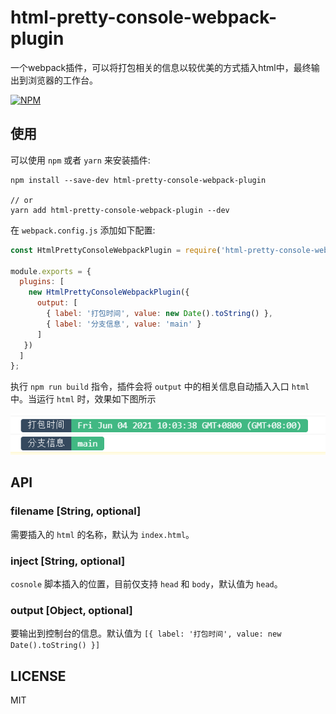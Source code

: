 # html-pretty-console-webpack-plugin
一个webpack插件，可以将打包相关的信息以较优美的方式插入html中，最终输出到浏览器的工作台。

[![NPM](https://nodei.co/npm/html-pretty-console-webpack-plugin.png)](https://nodei.co/npm/html-pretty-console-webpack-plugin/)

## 使用

可以使用 `npm` 或者 `yarn` 来安装插件:

```shell
npm install --save-dev html-pretty-console-webpack-plugin

// or 
yarn add html-pretty-console-webpack-plugin --dev
```

在 `webpack.config.js` 添加如下配置:

```javascript
const HtmlPrettyConsoleWebpackPlugin = require('html-pretty-console-webpack-plugin');

module.exports = {
  plugins: [
    new HtmlPrettyConsoleWebpackPlugin({
      output: [
        { label: '打包时间', value: new Date().toString() },
        { label: '分支信息', value: 'main' }
      ]
   })
  ]
};
```

执行 `npm run build` 指令，插件会将 `output` 中的相关信息自动插入入口 `html` 中。当运行 `html` 时，效果如下图所示

![最终效果](https://raw.githubusercontent.com/youthfighter/html-pretty-console-webpack-plugin/master/images/console.png)

## API

### filename [String, optional]

需要插入的 `html` 的名称，默认为 `index.html`。

### inject [String, optional]

`cosnole` 脚本插入的位置，目前仅支持 `head` 和 `body`，默认值为 `head`。

### output [Object, optional] 

要输出到控制台的信息。默认值为 `[{ label: '打包时间', value: new Date().toString() }]`

## LICENSE

MIT
